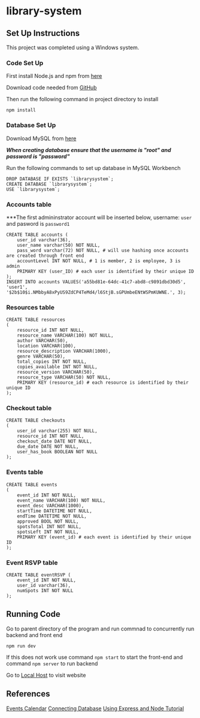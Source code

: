 # library-system

## Set Up Instructions
This project was completed using a Windows system.

### Code Set Up
First install Node.js and npm from [here](https://nodejs.org/en/download/package-manager)

Download code needed from [GitHub](https://github.com/shikhap04/library-system)

Then run the following command in project directory to install
```
npm install
```

### Database Set Up
Download MySQL from [here](https://dev.mysql.com/downloads/installer/)

***When creating database ensure that the username is "root" and password is "password"***

Run the following commands to set up database in MySQL Workbench

```
DROP DATABASE IF EXISTS `librarysystem`;
CREATE DATABASE `librarysystem`;
USE `librarysystem`;
```

### Accounts table
***The first admininstrator account will be inserted below, username: ``user`` and pasword is ``password1``

```
CREATE TABLE accounts (
	user_id varchar(36),
    user_name varchar(50) NOT NULL,
    pass_word varchar(72) NOT NULL, # will use hashing once accounts are created through front end
    accountLevel INT NOT NULL, # 1 is member, 2 is employee, 3 is admin
    PRIMARY KEY (user_ID) # each user is identified by their unique ID
);
INSERT INTO accounts VALUES('a55bd81e-64dc-41c7-abd8-c9891dbd30d5', 'user1', '$2b$10$i.NMbbyA8xPyUS9ZdCP4TeMd4/l6StjB.sGPUmbeENtWSPmKUWNE.', 3);
```

### Resources table
```
CREATE TABLE resources
(
	resource_id INT NOT NULL,
    resource_name VARCHAR(100) NOT NULL,
    author VARCHAR(50),
    location VARCHAR(100),
    resource_description VARCHAR(1000),
    genre VARCHAR(50),
    total_copies INT NOT NULL,
    copies_available INT NOT NULL,
    resource_version VARCHAR(50), 
    resource_type VARCHAR(50) NOT NULL,
	PRIMARY KEY (resource_id) # each resource is identified by their unique ID
);
```

### Checkout table
```
CREATE TABLE checkouts
(
	user_id varchar(255) NOT NULL,		
    resource_id INT NOT NULL,
    checkout_date DATE NOT NULL,
    due_date DATE NOT NULL,
    user_has_book BOOLEAN NOT NULL
);
```

### Events table
```
CREATE TABLE events
(
    event_id INT NOT NULL,
    event_name VARCHAR(100) NOT NULL,
    event_desc VARCHAR(1000),
    startTime DATETIME NOT NULL,
    endTime DATETIME NOT NULL,
    approved BOOL NOT NULL,
    spotsTotal INT NOT NULL,
    spotsLeft INT NOT NULL,
    PRIMARY KEY (event_id) # each event is identified by their unique ID
);

```

### Event RSVP table
```
CREATE TABLE eventRSVP (
	event_id INT NOT NULL,
    user_id varchar(36),
    numSpots INT NOT NULL
);
```


## Running Code
Go to parent directory of the program and run commnad to concurrently run backend and front end
```
npm run dev
```

If this does not work use command ``npm start`` to start the front-end and command ``npm server`` to run backend

Go to [Local Host](http://localhost:3000/) to visit website


## References
[Events Calendar](https://www.npmjs.com/package/react-big-calendar)
[Connecting Database](https://zapier.com/blog/how-to-connect-database-mysql/)
[Using Express and Node Tutorial](https://www.youtube.com/watch?v=Uh2JCSUjA_E)
